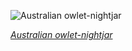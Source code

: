 
![Australian owlet-nightjar](https://upload.wikimedia.org/wikipedia/commons/thumb/c/cf/Aegotheles_chrisoptus_-_Catlereigh_Nature_Reserve.jpg/525px-Aegotheles_chrisoptus_-_Catlereigh_Nature_Reserve.jpg)

*[Australian owlet-nightjar](https://wikipedia.org/wiki/File:Aegotheles_chrisoptus_-_Catlereigh_Nature_Reserve.jpg)*
